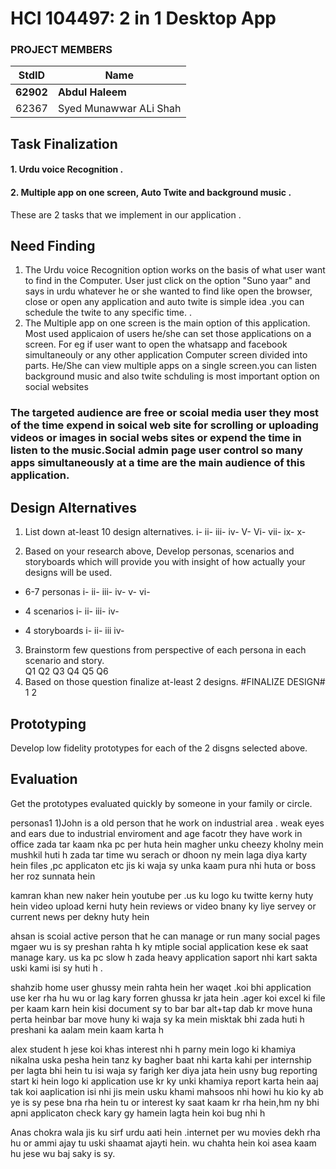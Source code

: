 # HCI 104497: 2 in 1 Desktop App #
### PROJECT MEMBERS ###
StdID | Name
------------ | -------------
**62902** | **Abdul Haleem** <!--this is the group leader in bold-->
62367 | Syed Munawwar ALi Shah 
<!-- Replace name and student ids with acutally group member names and ids-->


## Task Finalization ##
#### 1. Urdu voice Recognition . ####
#### 2. Multiple app on one screen, Auto Twite and background music  . ####

These are 2 tasks that we implement in our application .


## Need Finding ##
1. The Urdu voice Recognition option works on the basis of what user want to find in the Computer. User just click on the option "Suno yaar" and says in urdu whatever he or she wanted to find like open the browser, close or open any application and auto twite is simple idea .you can schedule the twite to any specific time.
.
2. The Multiple app on one screen is the main option of this application. Most used applicaion of users he/she can set those applications on a screen. For eg if user want to open the whatsapp and facebook simultaneouly or any other application Computer screen divided into parts. He/She can view multiple apps on a single screen.you can listen 
background music and also twite schduling is most important option on social websites 

### The targeted audience are free or scoial media user they most of the time expend in soical web site for scrolling or uploading videos or images in social webs sites or expend the time in listen to the music.Social admin page user control so many apps simultaneously at a time are the main audience of this application.

## Design Alternatives ##

1) List down at-least 10 design alternatives.
 i-
 ii-
 iii-
 iv-
 V-
 Vi-
 vii-
 ix-
 x-

2) Based on your research above, Develop personas, scenarios and storyboards which will provide you with insight of how actually your designs will be used.
- 6-7 personas
  i-
  ii-
  iii-
  iv-
  v-
  vi-
  
- 4 scenarios
  i-
  ii-
  iii-
  iv-
- 4 storyboards
   i-
   ii-
   iii
   iv-
3) Brainstorm few questions from perspective of each persona in each scenario and story.  
  Q1
  Q2
  Q3
  Q4
  Q5
  Q6
4) Based on those question finalize at-least 2 designs.
          #FINALIZE DESIGN#
1
2
## Prototyping ##
Develop low fidelity prototypes for each of the 2 disgns selected above. 


## Evaluation ##
Get the prototypes evaluated quickly by someone in your family or circle.  

















personas1
1)John is a old person that he work on industrial area  . weak eyes and ears due to industrial enviroment and age
facotr  they have work in office   zada tar kaam nka pc per huta hein magher unku cheezy kholny mein mushkil huti h
zada tar time wu serach or dhoon ny mein laga diya karty hein  files ,pc applicaton etc jis ki waja sy unka kaam pura nhi huta 
or boss her roz sunnata hein 


kamran khan new  naker hein youtube per .us ku logo ku twitte kerny huty hein video upload kerni huty hein reviews or video bnany ky liye servey or current news per dekny huty hein




ahsan is  scoial active person that he can manage or run many social pages 
mgaer wu is sy preshan rahta h ky mtiple social application kese ek saat manage kary.
us ka pc slow h zada heavy application saport nhi kart sakta uski kami isi sy huti h .



shahzib home user  ghussy mein rahta hein her waqet .koi bhi application use ker rha hu wu or lag kary forren ghussa kr jata hein .ager koi excel ki file per 
kaam karn hein kisi document sy to bar bar alt+tap dab kr move huna perta heinbar bar move huny ki waja sy ka mein misktak bhi zada huti h
preshani ka aalam mein kaam karta h

alex student h jese koi khas interest nhi h parny mein logo ki khamiya nikalna uska pesha hein tanz ky bagher baat nhi karta 
kahi per internship per lagta bhi hein tu isi waja sy farigh ker diya jata hein
usny bug reporting start ki hein logo ki application use kr ky unki khamiya report karta hein aaj tak koi aaplication isi nhi jis mein usku khami mahsoos nhi howi hu
kio ky ab ye is sy pese bna rha hein tu or interest ky saat kaam kr rha hein,hm ny bhi apni applicaton check kary gy hamein lagta hein koi bug nhi h

Anas chokra wala jis ku sirf urdu aati hein .internet per wu movies dekh rha hu or ammi ajay tu uski shaamat ajayti hein. wu chahta hein koi
asea kaam hu jese wu baj saky is sy. 

